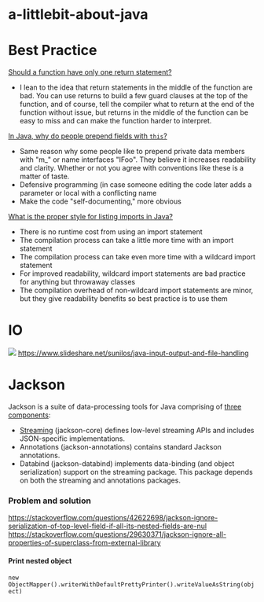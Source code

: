 # a-littlebit-about-java

Best Practice
======

[Should a function have only one return statement?](https://stackoverflow.com/questions/36707/should-a-function-have-only-one-return-statement/36714#36714)
- I lean to the idea that return statements in the middle of the function are bad. You can use returns to build a few guard clauses at the top of the function, and of course, tell the compiler what to return at the end of the function without issue, but returns in the middle of the function can be easy to miss and can make the function harder to interpret.

[In Java, why do people prepend fields with `this`?](https://stackoverflow.com/questions/406053/in-java-why-do-people-prepend-fields-with-this/406063#406063)
- Same reason why some people like to prepend private data members with "m_" or name interfaces "IFoo". They believe it increases readability and clarity. Whether or not you agree with conventions like these is a matter of taste. 
- Defensive programming (in case someone editing the code later adds a parameter or local with a conflicting name
- Make the code "self-documenting," more obvious

[What is the proper style for listing imports in Java?](https://stackoverflow.com/questions/2067158/what-is-the-proper-style-for-listing-imports-in-java/2067469#2067469)
- There is no runtime cost from using an import statement
- The compilation process can take a little more time with an import statement
- The compilation process can take even more time with a wildcard import statement
- For improved readability, wildcard import statements are bad practice for anything but throwaway classes
- The compilation overhead of non-wildcard import statements are minor, but they give readability benefits so best practice is to use them

# IO
![](https://image.slidesharecdn.com/iostreamsv2-151225120725/95/java-input-output-and-file-handling-3-638.jpg?cb=1451045800)
https://www.slideshare.net/sunilos/java-input-output-and-file-handling


# Jackson
Jackson is a suite of data-processing tools for Java comprising of [three components](https://www.quora.com/What-is-the-difference-between-fasterxmls-jackson-core-and-jackson-databind-Do-I-need-to-use-both-or-can-I-use-only-one-of-them/answer/Prashanth-Ambure):
- [Streaming](https://www.baeldung.com/jackson-streaming-api) (jackson-core) defines low-level streaming APIs and includes JSON-specific implementations.
- Annotations (jackson-annotations) contains standard Jackson annotations.
- Databind (jackson-databind) implements data-binding (and object serialization) support on the streaming package. This package depends on both the streaming and annotations packages.

### Problem and solution
https://stackoverflow.com/questions/42622698/jackson-ignore-serialization-of-top-level-field-if-all-its-nested-fields-are-nul
https://stackoverflow.com/questions/29630371/jackson-ignore-all-properties-of-superclass-from-external-library

#### Print nested object
  `new ObjectMapper().writerWithDefaultPrettyPrinter().writeValueAsString(object)`
